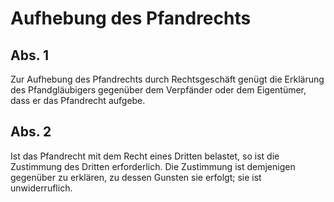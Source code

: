 # Aufhebung des Pfandrechts



## Abs. 1

 Zur Aufhebung des Pfandrechts durch Rechtsgeschäft genügt die Erklärung des Pfandgläubigers gegenüber dem Verpfänder oder dem Eigentümer, dass er das Pfandrecht aufgebe.

## Abs. 2

 Ist das Pfandrecht mit dem Recht eines Dritten belastet, so ist die Zustimmung des Dritten erforderlich. Die Zustimmung ist demjenigen gegenüber zu erklären, zu dessen Gunsten sie erfolgt; sie ist unwiderruflich. 

